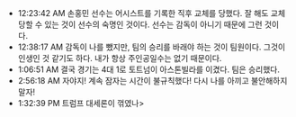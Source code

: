 
- 12:23:42 AM 손홍민 선수는 어시스트를 기록한 직후 교체를 당했다. 잘 해도 교체 당할 수 있는 것이 선수의 숙명인 것이다. 선수는 감독이 아니기 때문에 그런 것이다.
- 12:38:17 AM 감독이 나를 뺐지만, 팀의 승리를 바래야 하는 것이 팀원이다. 그것이 인생인 것 같기도 하다. 내가 항상 주인공일수는 없기 때문이다.
- 1:06:51 AM 결국 경기는 4대 1로 토트넘이 아스톤빌라를 이겼다. 팀은 승리했다.
- 2:56:18 AM 자야지! 계속 잠자는 시간이 불규칙했다! 다시 나를 아끼고 불안해하지 말자!
- 1:32:39 PM 트럼프 대세론이 꺾였나>